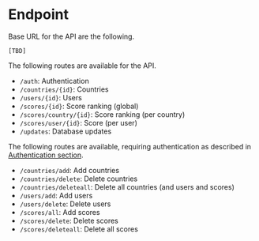# Endpoint

Base URL for the API are the following.

`[TBD]`

The following routes are available for the API.

- `/auth`: Authentication
- `/countries/{id}`: Countries
- `/users/{id}`: Users
- `/scores/{id}`: Score ranking (global)
- `/scores/country/{id}`: Score ranking (per country)
- `/scores/user/{id}`: Score (per user)
- `/updates`: Database updates

The following routes are available, requiring authentication as described in [Authentication section](3-authentication.md).

- `/countries/add`: Add countries
- `/countries/delete`: Delete countries
- `/countries/deleteall`: Delete all countries (and users and scores)
- `/users/add`: Add users
- `/users/delete`: Delete users
- `/scores/all`: Add scores
- `/scores/delete`: Delete scores
- `/scores/deleteall`: Delete all scores